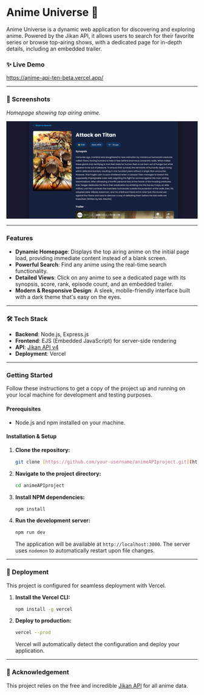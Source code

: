 # Anime Universe 🚀

Anime Universe is a dynamic web application for discovering and exploring anime. Powered by the Jikan API, it allows users to search for their favorite series or browse top-airing shows, with a dedicated page for in-depth details, including an embedded trailer.

### ✨ Live Demo

https://anime-api-ten-beta.vercel.app/

---

### 📸 Screenshots

*Homepage showing top airing anime.*


![Details Page](./assets/details-page.png)


---

### Features

* **Dynamic Homepage**: Displays the top airing anime on the initial page load, providing immediate content instead of a blank screen.
* **Powerful Search**: Find any anime using the real-time search functionality.
* **Detailed Views**: Click on any anime to see a dedicated page with its synopsis, score, rank, episode count, and an embedded trailer.
* **Modern & Responsive Design**: A sleek, mobile-friendly interface built with a dark theme that's easy on the eyes.

---

### 🛠️ Tech Stack

* **Backend**: Node.js, Express.js
* **Frontend**: EJS (Embedded JavaScript) for server-side rendering
* **API**: [Jikan API v4](https://docs.api.jikan.moe/)
* **Deployment**: Vercel

---

### Getting Started

Follow these instructions to get a copy of the project up and running on your local machine for development and testing purposes.

#### Prerequisites

* Node.js and npm installed on your machine.

#### Installation & Setup

1.  **Clone the repository:**
    ```bash
    git clone [https://github.com/your-username/animeAPIproject.git](https://github.com/mirdanish6594/animeAPIproject.git)
    ```

2.  **Navigate to the project directory:**
    ```bash
    cd animeAPIproject
    ```

3.  **Install NPM dependencies:**
    ```bash
    npm install
    ```

4.  **Run the development server:**
    ```bash
    npm run dev
    ```
    The application will be available at `http://localhost:3000`. The server uses `nodemon` to automatically restart upon file changes.

---

### 🚀 Deployment

This project is configured for seamless deployment with Vercel.

1.  **Install the Vercel CLI:**
    ```bash
    npm install -g vercel
    ```

2.  **Deploy to production:**
    ```bash
    vercel --prod
    ```
    Vercel will automatically detect the configuration and deploy your application.

---

### 🙏 Acknowledgement

This project relies on the free and incredible [Jikan API](https://jikan.moe/) for all anime data.
